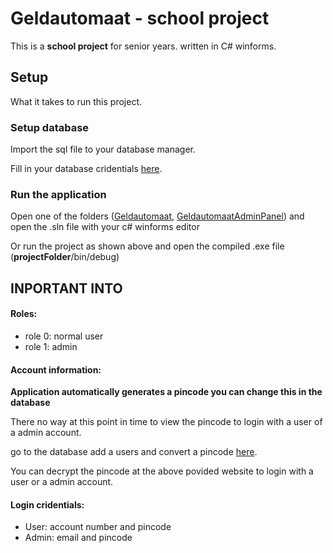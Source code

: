 # Geldautomaat - school project

This is a **school project** for senior years. written in C# winforms.

## Setup

What it takes to run this project.

### Setup database
Import the sql file to your database manager.

Fill in your database cridentials [here](https://github.com/RheimerVanDijk/Geldautomaat/blob/9f493e12253937aa931380b547e10f66069a9947/GeldautomaatClassLibrary/Database.cs#L16).

### Run the application

Open one of the folders ([Geldautomaat](https://github.com/RheimerVanDijk/Geldautomaat/tree/master/Geldautomaat), [GeldautomaatAdminPanel](https://github.com/RheimerVanDijk/Geldautomaat/tree/master/GeldautomaatAdminPanel)) and open the .sln file with your c# winforms editor

Or run the project as shown above and open the compiled .exe file (**projectFolder**/bin/debug)

## INPORTANT INTO
#### Roles:
* role 0: normal user
* role 1: admin

#### Account information:
**Application automatically generates a pincode you can change this in the database**

There no way at this point in time to view the pincode to login with a user of a admin account. 

go to the database add a users and convert a pincode [here](https://md5decrypt.net/en/Sha256/).

You can decrypt the pincode at the above povided website to login with a user or a admin account.

#### Login cridentials:
* User: account number and pincode
* Admin: email and pincode
